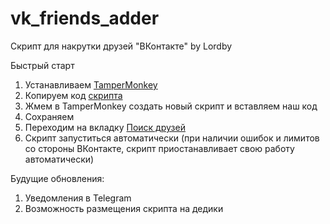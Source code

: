 # vk_friends_adder

Скрипт для накрутки друзей "ВКонтакте" by Lordby

Быстрый старт
1. Устанавливаем [TamperMonkey](https://chrome.google.com/webstore/detail/tampermonkey/dhdgffkkebhmkfjojejmpbldmpobfkfo?hl=ru) 
2. Копируем код [скрипта](https://github.com/PavKor45/vk_friends_adder/blob/main/main.js) 
3. Жмем в TamperMonkey создать новый скрипт и вставляем наш код
4. Сохраняем
5. Переходим на вкладку [Поиск друзей](https://vk.com/friends?act=find)
6. Скрипт запуститься автоматически (при наличии ошибок и лимитов со стороны ВКонтакте, скрипт приостанавливает свою работу автоматически)

Будущие обновления:
1. Уведомления в Telegram
2. Возможность размещения скрипта на дедики
